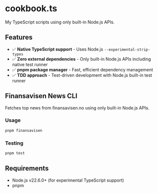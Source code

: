 # cookbook.ts

My TypeScript scripts using only built-in Node.js APIs.

## Features

- ✅ **Native TypeScript support** - Uses Node.js `--experimental-strip-types`
- ✅ **Zero external dependencies** - Only built-in Node.js APIs including native test runner
- ✅ **pnpm package manager** - Fast, efficient dependency management
- ✅ **TDD approach** - Test-driven development with Node.js built-in test runner

## Finansavisen News CLI

Fetches top news from finansavisen.no using only built-in Node.js APIs.

### Usage

```bash
pnpm finansavisen
```

### Testing

```bash
pnpm test
```

## Requirements

- Node.js v22.6.0+ (for experimental TypeScript support)
- pnpm
